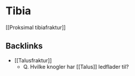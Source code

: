 # Tibia
[[Proksimal tibiafraktur]]

## Backlinks
* [[Talusfraktur]]
	* Q. Hvilke knogler har [[Talus]] ledflader til?

<!-- #anki/tag/med/Orto #anki/deck/Medicine -->

<!-- {BearID:A75670D0-31F2-42AF-9EA2-14930EA86AE2-65488-0000772EDE6686FC} -->
